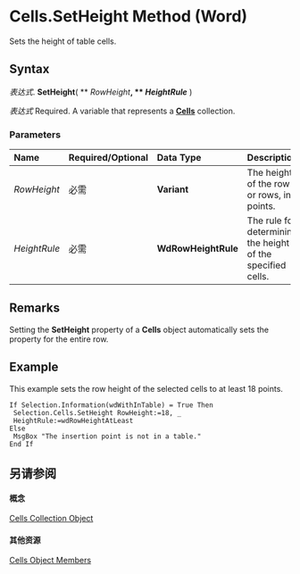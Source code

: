 
# Cells.SetHeight Method (Word)

Sets the height of table cells.


## Syntax

 _表达式_. **SetHeight**( ** _RowHeight_**, ** _HeightRule_** )

 _表达式_ Required. A variable that represents a **[Cells](ceaa5b45-518d-d6ea-1ce8-5a34f6e37046.md)** collection.


### Parameters



|**Name**|**Required/Optional**|**Data Type**|**Description**|
|:-----|:-----|:-----|:-----|
| _RowHeight_|必需|**Variant**|The height of the row or rows, in points.|
| _HeightRule_|必需|**WdRowHeightRule**|The rule for determining the height of the specified cells.|

## Remarks

Setting the  **SetHeight** property of a **Cells** object automatically sets the property for the entire row.


## Example

This example sets the row height of the selected cells to at least 18 points.


```
If Selection.Information(wdWithInTable) = True Then 
 Selection.Cells.SetHeight RowHeight:=18, _ 
 HeightRule:=wdRowHeightAtLeast 
Else 
 MsgBox "The insertion point is not in a table." 
End If
```


## 另请参阅


#### 概念


[Cells Collection Object](ceaa5b45-518d-d6ea-1ce8-5a34f6e37046.md)
#### 其他资源


[Cells Object Members](http://msdn.microsoft.com/library/23987658-36d2-6b8e-c71a-edba44fd31cc%28Office.15%29.aspx)